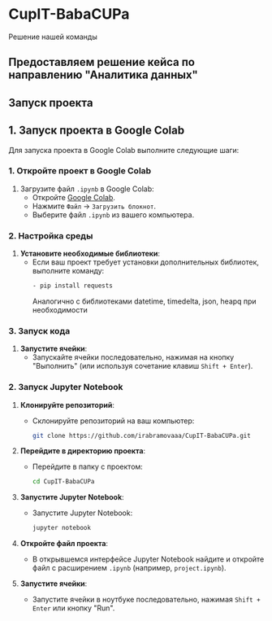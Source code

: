 # CupIT-BabaCUPa
Решение нашей команды

## Предоставляем решение кейса по направлению "Аналитика данных"

## Запуск проекта  

## 1. Запуск проекта в Google Colab

Для запуска проекта в Google Colab выполните следующие шаги:

### 1. Откройте проект в Google Colab

1. Загрузите файл `.ipynb` в Google Colab:
   - Откройте [Google Colab](https://colab.research.google.com/).
   - Нажмите `Файл` -> `Загрузить блокнот`.
   - Выберите файл `.ipynb` из вашего компьютера.

### 2. Настройка среды

1. **Установите необходимые библиотеки**:
   - Если ваш проект требует установки дополнительных библиотек, выполните команду:
     ```bash
     - pip install requests
      ```
     Аналогично с библиотеками datetime, timedelta, json, heapq при необходимости
    

### 3. Запуск кода

1. **Запустите ячейки**:
   - Запускайте ячейки последовательно, нажимая на кнопку "Выполнить" (или используя сочетание клавиш `Shift + Enter`).

### 2. Запуск Jupyter Notebook

1. **Клонируйте репозиторий**:
   - Склонируйте репозиторий на ваш компьютер:
     ```bash
     git clone https://github.com/irabramovaaa/CupIT-BabaCUPa.git
     ```

2. **Перейдите в директорию проекта**:
   - Перейдите в папку с проектом:
     ```bash
     cd CupIT-BabaCUPa
     ```

3. **Запустите Jupyter Notebook**:
   - Запустите Jupyter Notebook:
     ```bash
     jupyter notebook
     ```

4. **Откройте файл проекта**:
   - В открывшемся интерфейсе Jupyter Notebook найдите и откройте файл с расширением `.ipynb` (например, `project.ipynb`).

5. **Запустите ячейки**:
   - Запустите ячейки в ноутбуке последовательно, нажимая `Shift + Enter` или кнопку "Run".
